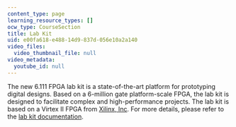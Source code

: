 ```yaml
---
content_type: page
learning_resource_types: []
ocw_type: CourseSection
title: Lab Kit
uid: e00fa618-e488-14d9-837d-056e10a2a140
video_files:
  video_thumbnail_file: null
video_metadata:
  youtube_id: null
---
```


The new 6.111 FPGA lab kit is a state-of-the-art platform for prototyping digital designs. Based on a 6-million gate platform-scale FPGA, the lab kit is designed to facilitate complex and high-performance projects. The lab kit is based on a Virtex II FPGA from [Xilinx, Inc](http://www.xilinx.com/). For more details, please refer to the [lab kit documentation](http://www-mtl.mit.edu/Courses/6.111/labkit/).